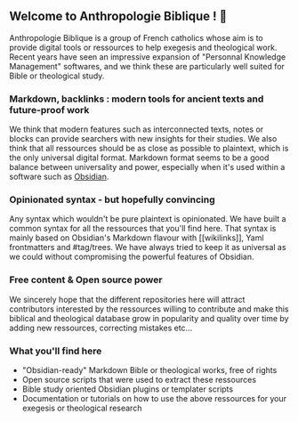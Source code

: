 ## Welcome to Anthropologie Biblique ! 👋
Anthropologie Biblique is a group of French catholics whose aim is to provide digital tools or ressources to help exegesis and theological work. Recent years have seen an impressive expansion of "Personnal Knowledge Management" softwares, and we think these are particularly well suited for Bible or theological study.

### Markdown, backlinks : modern tools for ancient texts and future-proof work
We think that modern features such as interconnected texts, notes or blocks can provide searchers with new insights for their studies.
We also think that all ressources should be as close as possible to plaintext, which is the only universal digital format.
Markdown format seems to be a good balance between universality and power, especially when it's used within a software such as [Obsidian](https://obsidian.md).

### Opinionated syntax - but hopefully convincing
Any syntax which wouldn't be pure plaintext is opinionated. We have built a common syntax for all the ressources that you'll find here.
That syntax is mainly based on Obsidian's Markdown flavour with [[wikilinks]], Yaml frontmatters and #tag/trees. We have always tried to keep it as universal as we could without compromising the powerful features of Obsidian.

### Free content & Open source power
We sincerely hope that the different repositories here will attract contributors interested by the ressources willing to contribute and make this biblical and theological database grow in popularity and quality over time by adding new ressources, correcting mistakes etc... 

### What you'll find here
* "Obsidian-ready" Markdown Bible or theological works, free of rights
* Open source scripts that were used to extract these ressources
* Bible study oriented Obsidian plugins or templater scripts
* Documentation or tutorials on how to use the above ressources for your exegesis or theological research
